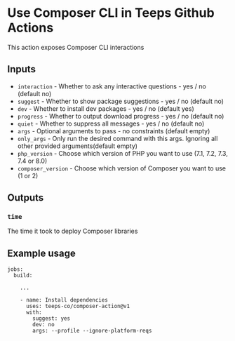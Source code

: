 # Use Composer CLI in Teeps Github Actions

This action exposes Composer CLI interactions

## Inputs

- `interaction` - Whether to ask any interactive questions - yes / no (default no)
- `suggest` - Whether to show package suggestions - yes / no (default no)
- `dev` - Whether to install dev packages - yes / no (default yes)
- `progress` - Whether to output download progress - yes / no (default no)
- `quiet` - Whether to suppress all messages - yes / no (default no)
- `args` - Optional arguments to pass - no constraints (default empty)
- `only_args` - Only run the desired command with this args. Ignoring all other provided arguments(default empty)
- `php_version` - Choose which version of PHP you want to use (7.1, 7.2, 7.3, 7.4 or 8.0)
- `composer_version` - Choose which version of Composer you want to use (1 or 2)

## Outputs

### `time`

The time it took to deploy Composer libraries

## Example usage

```
jobs:
  build:

    ...

    - name: Install dependencies
      uses: teeps-co/composer-action@v1
      with:
        suggest: yes
        dev: no
        args: --profile --ignore-platform-reqs
```
